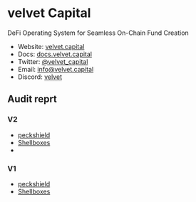 # velvet Capital

DeFi Operating System for Seamless On-Chain Fund Creation



- Website: [velvet.capital](https://www.velvet.capital/)
- Docs: [docs.velvet.capital](https://docs.velvet.capital/)
- Twitter: [@velvet_capital](https://twitter.com/velvet_capital)
- Email: [info@velvet.capital](mailto:info@velvet.capital)
- Discord: [velvet](https://discord.com/invite/GkEwgezVMR)



## Audit reprt

### V2
- [peckshield](https://github.com/Velvet-Capital/audits/blob/main/PeckShield-Audit-Report-VelvetV2-v1.0-2.pdf)
- [Shellboxes](https://github.com/Velvet-Capital/audits/blob/main/Velvet_Capital_V2_Security_Audit_Report.pdf)
- 

### V1
- [peckshield](https://github.com/Velvet-Capital/audits/blob/main/PeckShield-Audit-Report-Velvet-v1.0_final.pdf)
- [Shellboxes](https://github.com/Velvet-Capital/audits/blob/main/Velvet_Capital%20-%20Final%20Report-1.pdf)
